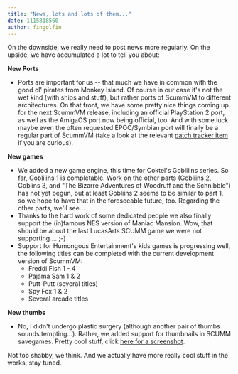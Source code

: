 ```yaml
---
title: "News, lots and lots of them..."
date: 1115818560
author: fingolfin
---
```


On the downside, we really need to post news more regularly. On the upside, we have accumulated a lot to tell you about:

**New Ports**

*   Ports are important for us -- that much we have in common with the good ol' pirates from Monkey Island. Of course in our case it's not the wet kind (with ships and stuff), but rather ports of ScummVM to different architectures. On that front, we have some pretty nice things coming up for the next ScummVM release, including an official PlayStation 2 port, as well as the AmigaOS port now being official, too. And with some luck maybe even the often requested EPOC/Symbian port will finally be a regular part of ScummVM (take a look at the relevant [patch tracker item](https://sourceforge.net/tracker/index.php?func=detail&amp;aid=1188433&amp;group_id=37116&amp;atid=418822) if you are curious).

**New games**

*   We added a new game engine, this time for Coktel's Gobliiins series. So far, Gobliiins 1 is completable. Work on the other parts (Gobliins 2, Goblins 3, and "The Bizarre Adventures of Woodruff and the Schnibble") has not yet begun, but at least Gobliins 2 seems to be similar to part 1, so we hope to have that in the foreseeable future, too. Regarding the other parts, we'll see...
*   Thanks to the hard work of some dedicated people we also finally support the (in)famous NES version of Maniac Mansion. Wow, that should be about the last LucasArts SCUMM game we were not supporting ... ;-)
*   Support for Humongous Entertainment's kids games is progressing well, the following titles can be completed with the current development version of ScummVM:
    *   Freddi Fish 1 - 4
    *   Pajama Sam 1 &amp; 2
    *   Putt-Putt (several titles)
    *   Spy Fox 1 &amp; 2
    *   Several arcade titles

**New thumbs**

*   No, I didn't undergo plastic surgery (although another pair of thumbs sounds tempting...). Rather, we added support for thumbnails in SCUMM savegames. Pretty cool stuff, click [here for a screenshot](/data/news/20050511.png).

Not too shabby, we think. And we actually have more really cool stuff in the works, stay tuned.
